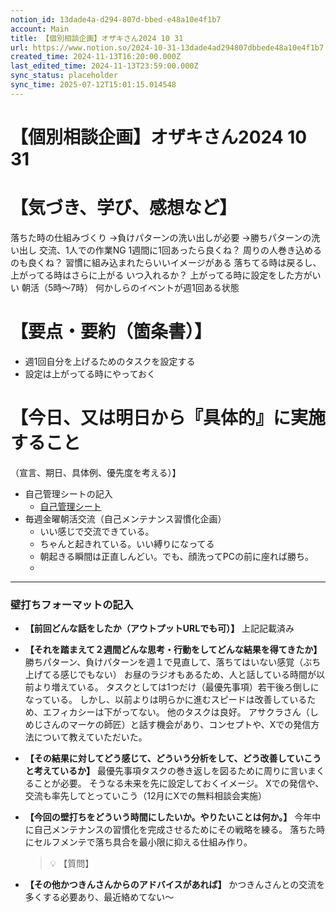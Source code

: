 ```yaml
---
notion_id: 13dade4a-d294-807d-bbed-e48a10e4f1b7
account: Main
title: 【個別相談企画】オザキさん2024 10 31
url: https://www.notion.so/2024-10-31-13dade4ad294807dbbede48a10e4f1b7
created_time: 2024-11-13T16:20:00.000Z
last_edited_time: 2024-11-13T23:59:00.000Z
sync_status: placeholder
sync_time: 2025-07-12T15:01:15.014548
---
```

# 【個別相談企画】オザキさん2024 10 31

# 【気づき、学び、感想など】
落ちた時の仕組みづくり
→負けパターンの洗い出しが必要
→勝ちパターンの洗い出し
  交流、1人での作業NG
1週間に1回あったら良くね？
周りの人巻き込めるのも良くね？
習慣に組み込まれたらいいイメージがある
落ちてる時は戻るし、上がってる時はさらに上がる
いつ入れるか？
上がってる時に設定をした方がいい
朝活（5時〜7時）
何かしらのイベントが週1回ある状態
# 【要点・要約（箇条書）】
- 週1回自分を上げるためのタスクを設定する
- 設定は上がってる時にやっておく
# 【今日、又は明日から『具体的』に実施すること
（宣言、期日、具体例、優先度を考える）】
- 自己管理シートの記入
  - [自己管理シート](https://www.notion.so/4e2fb5f7f5f04dd5bb72bcec26c43156) 
- 毎週金曜朝活交流（自己メンテナンス習慣化企画）
  - いい感じで交流できている。
  - ちゃんと起きれている。いい縛りになってる
  - 朝起きる瞬間は正直しんどい。でも、顔洗ってPCの前に座れば勝ち。
  - 
---
### 壁打ちフォーマットの記入
- **【前回どんな話をしたか（アウトプットURLでも可）】**
  上記記載済み
  
- **【それを踏まえて２週間どんな思考・行動をしてどんな結果を得てきたか】**
  勝ちパターン、負けパターンを週１で見直して、落ちてはいない感覚（ぶち上げてる感じでもない）
お昼のラジオもあるため、人と話している時間が以前より増えている。
タスクとしては1つだけ（最優先事項）若干後ろ倒しになっている。
しかし、以前よりは明らかに進むスピードは改善しているため、エフィカシーは下がってない。
他のタスクは良好。
  アサクラさん（しめじさんのマーケの師匠）と話す機会があり、コンセプトや、Xでの発信方法について教えていただいた。
  
- **【その結果に対してどう感じて、どういう分析をして、どう改善していこうと考えているか】**
  最優先事項タスクの巻き返しを図るために周りに言いまくることが必要。
そうなる未来を先に設定しておくイメージ。
  Xでの発信や、交流も率先してとっていこう（12月にXでの無料相談会実施）
  
- **【今回の壁打ちをどういう時間にしたいか。やりたいことは何か。】**
  今年中に自己メンテナンスの習慣化を完成させるためにその戦略を練る。
落ちた時にセルフメンテで落ち具合を最小限に抑える仕組み作り。
  > 💡 【質問】
  
- **【その他かつきんさんからのアドバイスがあれば】**
  かつきんさんとの交流を多くする必要あり、最近絡めてない〜